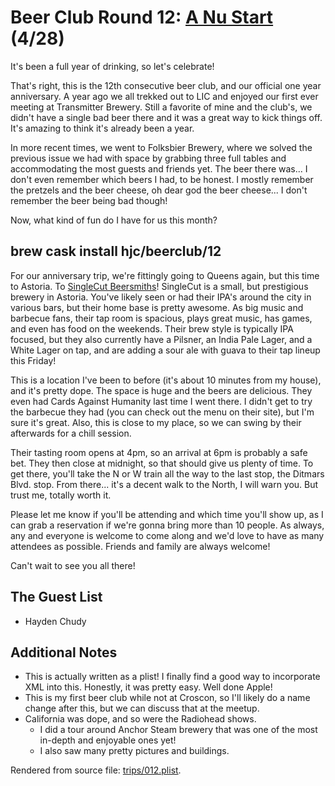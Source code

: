 # Beer Club Round 12: [A Nu Start](https://singlecutbeer.com/tap-room/) (4/28)
    

It's been a full year of drinking, so let's celebrate!

That's right, this is the 12th consecutive beer club, and our official one
year anniversary. A year ago we all trekked out to LIC and enjoyed our
first ever meeting at Transmitter Brewery. Still a favorite of mine and the
club's, we didn't have a single bad beer there and it was a great way to
kick things off. It's amazing to think it's already been a year.

In more recent times, we went to Folksbier Brewery, where we solved the
previous issue we had with space by grabbing three full tables and
accommodating the most guests and friends yet. The beer there was...
I don't even remember which beers I had, to be honest. I mostly remember
the pretzels and the beer cheese, oh dear god the beer cheese... I don't
remember the beer being bad though!

Now, what kind of fun do I have for us this month?
	

## brew cask install hjc/beerclub/12


For our anniversary trip, we're fittingly going to Queens again, but this
time to Astoria. To [SingleCut
Beersmiths](https://singlecutbeer.com/tap-room/)! SingleCut is a small, but
prestigious brewery in Astoria. You've likely seen or had their IPA's
around the city in various bars, but their home base is pretty awesome. As
big music and barbecue fans, their tap room is spacious, plays great music,
has games, and even has food on the weekends. Their brew style is typically
IPA focused, but they also currently have a Pilsner, an India Pale Lager,
and a White Lager on tap, and are adding a sour ale with guava to their tap
lineup this Friday!

This is a location I've been to before (it's about 10 minutes from my
house), and it's pretty dope. The space is huge and the beers are
delicious. They even had Cards Against Humanity last time I went there.
I didn't get to try the barbecue they had (you can check out the menu on
their site), but I'm sure it's great. Also, this is close to my place, so
we can swing by their afterwards for a chill session.

Their tasting room opens at 4pm, so an arrival at 6pm is probably a safe
bet. They then close at midnight, so that should give us plenty of time.
To get there, you'll take the N or W train all the way to the last stop,
the Ditmars Blvd. stop. From there... it's a decent walk to the North,
I will warn you. But trust me, totally worth it.

Please let me know if you'll be attending and which time you'll show up, as
I can grab a reservation if we're gonna bring more than 10 people. As
always, any and everyone is welcome to come along and we'd love to have as
many attendees as possible. Friends and family are always welcome!

Can't wait to see you all there!
    

## The Guest List


* Hayden Chudy

## Additional Notes


- This is actually written as a plist! I finally find a good way to
  incorporate XML into this. Honestly, it was pretty easy. Well done Apple!
- This is my first beer club while not at Croscon, so I'll likely do a name
  change after this, but we can discuss that at the meetup.
- California was dope, and so were the Radiohead shows.
  - I did a tour around Anchor Steam brewery that was one of the most
    in-depth and enjoyable ones yet!
  - I also saw many pretty pictures and buildings.
    

Rendered from source file: [trips/012.plist](/trips/012.plist).